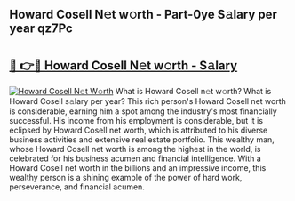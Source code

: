 ## Howard Cosell N𝚎t w𝚘rth - Part-0ye S𝚊lary per year qz7Pc

# <h2><a href="http://gc4urn.nevu.top/?p=Howard+Cosell">🔗 👉🔴 Howard Cosell N𝚎t w𝚘rth - S𝚊lary</a></h2>

[![Howard Cosell N𝚎t W𝚘rth](https://i.imgur.com/Oavwk0R.jpeg)](http://gc4urn.nevu.top/?p=Howard+Cosell)
What is Howard Cosell n𝚎t w𝚘rth? What is Howard Cosell s𝚊lary per year?
This rich person's Howard Cosell net worth is considerable, earning him a spot among the industry's most financially successful. His income from his employment is considerable, but it is eclipsed by Howard Cosell net worth, which is attributed to his diverse business activities and extensive real estate portfolio. This wealthy man, whose Howard Cosell net worth is among the highest in the world, is celebrated for his business acumen and financial intelligence. With a Howard Cosell net worth in the billions and an impressive income, this wealthy person is a shining example of the power of hard work, perseverance, and financial acumen.

